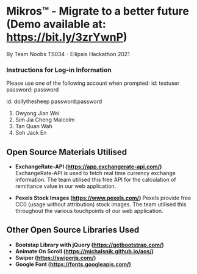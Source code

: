 # Mikros™ - Migrate to a better future (Demo available at: https://bit.ly/3zrYwnP)
By Team Noobs TS034 - Ellipsis Hackathon 2021
### Instructions for Log-in Information
Please use one of the following account when prompted:
id: testuser
password: password

id: dollythesheep
password:password



1. Owyong Jian Wei
2. Sim Jia Cheng Malcolm
3. Tan Quan Wah
4. Soh Jack En

## Open Source Materials Utilised
- **ExchangeRate-API (https://app.exchangerate-api.com/)**
  ExchangeRate-API is used to fetch real time currency exchange information.
  The team utilised this free API for the calculation of remittance value in our web application.
  
- **Pexels Stock Images (https://www.pexels.com/)**
  Pexels provide free CC0 (usage without attribution) stock images.
  The team utilised this throughout the various touchpoints of our web application.
  
## Other Open Source Libraries Used
- **Bootstap Library with jQuery (https://getbootstrap.com/)**
- **Animate On Scroll (https://michalsnik.github.io/aos/)**
- **Swiper (https://swiperjs.com/)**
- **Google Font (https://fonts.googleapis.com/)**
